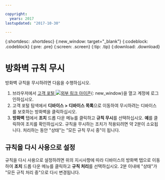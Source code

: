 ```yaml
---

copyright:
  years: 2017
lastupdated: "2017-10-30"

---
```


{:shortdesc: .shortdesc}
{:new_window: target="_blank"}
{:codeblock: .codeblock}
{:pre: .pre}
{:screen: .screen}
{:tip: .tip}
{:download: .download}

# 방화벽 규칙 무시

방화벽 규칙을 무시하려면 다음을 수행하십시오. 

1. 브라우저에서 [고객 포털 ![외부 링크 아이콘](../../icons/launch-glyph.svg "외부 링크 아이콘")](https://control.softlayer.com/){: new_window}을 열고 계정에 로그인하십시오.
2. 고객 포털 탐색에서 **디바이스 > 디바이스 목록**으로 이동하여 무시하려는 디바이스를 보호하는 방화벽을 클릭하십시오.
3.  **방화벽** 탭에서 **조치** 드롭 다운 메뉴를 클릭하고 **규칙 무시**를 선택하십시오. **예**를 클릭하여 조치를 확인하십시오. 규칙을 무시하는 조치가 적용되려면 약 2분이 소요됩니다. 처리하는 동안 "상태"는 "모든 규칙 무시 중"이 됩니다. 

## 규칙을 다시 사용으로 설정

규칙을 다시 사용으로 설정하려면 위의 지시사항에 따라 디바이스의 방화벽 탭으로 이동하여 **조치** 드롭 다운 메뉴를 클릭하고 **규칙 처리**를 선택하십시오. 2분 이내에 "상태"가 "모든 규칙 처리 중"으로 다시 변경됩니다.
